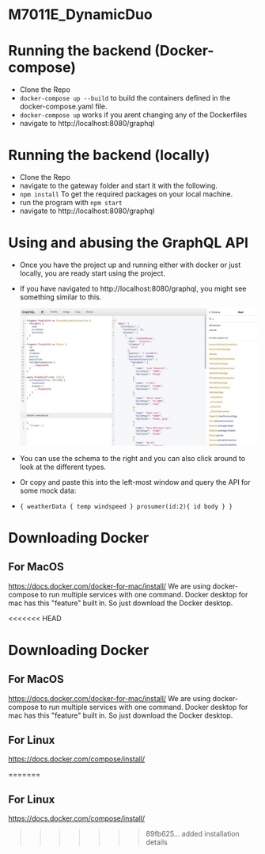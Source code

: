 # M7011E_DynamicDuo





# Running the backend (Docker-compose)
 - Clone the Repo
 - `docker-compose up --build` to build the containers defined in the docker-compose.yaml file.
 - `docker-compose up` works if you arent changing any of the Dockerfiles
 - navigate to http://localhost:8080/graphql


# Running the backend (locally)
 - Clone the Repo
 - navigate to the gateway folder and start it with the following.
 - `npm install` To get the required packages on your local machine.
 - run the program with `npm start` 
 - navigate to http://localhost:8080/graphql

# Using and abusing the GraphQL API

- Once you have the project up and running either with docker or just locally, you are ready start using the project.

- If you have navigated to http://localhost:8080/graphql, you might see something similar to this.
  
  ![Picture](https://raw.githubusercontent.com/graphql/graphiql/main/packages/graphiql/resources/graphiql.jpg)

- You can use the schema to the right and you can also click around to look at the different types. 
- Or copy and paste this into the left-most window and query the API for some mock data: 
- `{
  weatherData {
    temp
    windspeed
  }
  prosumer(id:2){
    id
    body
  }
}
`
# Downloading Docker

## For MacOS
https://docs.docker.com/docker-for-mac/install/
We are using docker-compose to run multiple services with one command. Docker desktop for mac has this "feature" built in. So just download the Docker desktop.

<<<<<<< HEAD
# Downloading Docker

## For MacOS
https://docs.docker.com/docker-for-mac/install/
We are using docker-compose to run multiple services with one command. Docker desktop for mac has this "feature" built in. So just download the Docker desktop.

## For Linux
https://docs.docker.com/compose/install/

=======
## For Linux
https://docs.docker.com/compose/install/
>>>>>>> 89fb625... added installation details
